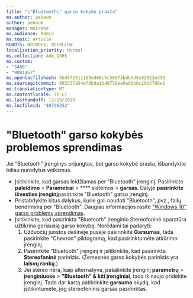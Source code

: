 ```yaml
---
title: "\"Bluetooth\" garso kokybė prasta"
ms.author: pebaum
author: pebaum
manager: mnirkhe
ms.audience: Admin
ms.topic: article
ROBOTS: NOINDEX, NOFOLLOW
localization_priority: Normal
ms.collection: Adm_O365
ms.custom:
- "3486"
- "9001467"
ms.openlocfilehash: 5bd572311193ed68c5c38973bdbdd5c82523ed99
ms.sourcegitcommit: 802537a54ef8bde1bdd758ee9a60b6c19d37d6e1
ms.translationtype: MT
ms.contentlocale: lt-LT
ms.lasthandoff: 12/19/2019
ms.locfileid: "40796252"
---
```

# <a name="fix-bluetooth-audio-quality-issue"></a>"Bluetooth" garso kokybės problemos sprendimas

Jei "Bluetooth" įrenginys prijungtas, bet garso kokybė prasta, išbandykite toliau nurodytus veiksmus.

- Įsitikinkite, kad garsas leidžiamas per "Bluetooth" įrenginį. Pasirinkite **paleidimo** > **Parametrai** > **** sistemos > **garsas**. Dalyje **pasirinkite išvesties įrenginį**pasirinkite "Bluetooth" garso įrenginį.
- Pristabdykite kitus dalykus, kurie gali naudoti "Bluetooth", pvz., failų bendrinimą per "Bluetooth". Daugiau informacijos rasite ["Windows 10" garso problemų sprendimas](https://support.microsoft.com/help/4520288/windows-10-fix-sound-problems).
- Įsitikinkite, kad pasirinkta "Bluetooth" įrenginio Stereofoninė aparatūra užtikrina geriausią garso kokybę. Norėdami tai padaryti: 
    1. Užduočių juostos dešinėje pusėje pasirinkite **Garsumas**, tada pasirinkite "Chevron" piktogramą, kad pasirinktumėte atkūrimo įrenginį.
    2. Pasirinkite "Bluetooth" įrenginį ir įsitikinkite, kad pasirinkta **Stereofoninė** parinktis. (Žemesnės garso kokybės parinktis yra **laisvų rankų**.)
    3. Jei stereo nėra, kaip alternatyva, pašalinkite įrenginį **parametrų** > **įrenginiuose** > **"Bluetooth" & kiti įrenginiai**, tada iš naujo pridėkite įrenginį. Tada dar kartą patikrinkite **garsumo** skydą, kad įsitikintumėte, jog stereofoninis garsas pasirinktas.

